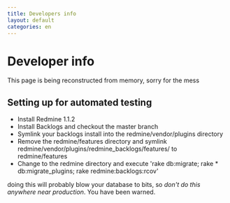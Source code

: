 ```yaml
---
title: Developers info
layout: default
categories: en
---
```

# Developer info

This page is being reconstructed from memory, sorry for the mess

## Setting up for automated testing

* Install Redmine 1.1.2
* Install Backlogs and checkout the master branch
* Symlink your backlogs install into the redmine/vendor/plugins directory
* Remove the redmine/features directory and symlink redmine/vendor/plugins/redmine_backlogs/features/ to redmine/features
* Change to the redmine directory and execute 'rake db:migrate; rake * db:migrate_plugins; rake redmine:backlogs:rcov'

doing this will probably blow your database to bits, so *don't do this
anywhere near production*. You have been warned.

